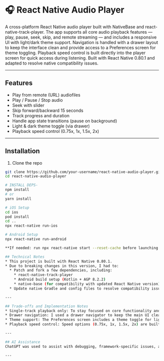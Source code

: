 # 🎧 React Native Audio Player

A cross-platform React Native audio player built with NativeBase and react-native-track-player. The app supports all core audio playback features — play, pause, seek, skip, and remote streaming — and includes a responsive UI with light/dark theme support. Navigation is handled with a drawer layout to keep the interface clean and provide access to a Preferences screen for theme toggling. Playback speed control is built directly into the player screen for quick access during listening. Built with React Native 0.80.1 and adapted to resolve native compatibility issues.

---

## Features

- Play from remote (URL) audiofiles
- Play / Pause / Stop audio
- Seek with slider
- Skip forward/backward 15 seconds
- Track progress and duration
- Handle app state transitions (pause on background)
- Light & dark theme toggle (via drawer)
- Playback speed control (0.75x, 1x, 1.5x, 2x)

---

## Installation

1. Clone the repo

```bash
git clone https://github.com/your-username/react-native-audio-player.git
cd react-native-audio-player

# INSTALL DEPS-
npm install
# or
yarn install

# iOS Setup
cd ios
pod install
cd ..
npx react-native run-ios

# Android Setup
npx react-native run-android

**If needed: run npx react-native start --reset-cache before launching.**

## Technical Notes
* This project is built with React Native 0.80.1.
* Due to breaking changes in this version, I had to:
  * Patch and fork a few dependencies, including:
    * react-native-track-player
    * Android build setup (Kotlin + AGP 8.2.2)
    * native-base (for compatibility with updated React Native version)
  * Update native Gradle and config files to resolve compatibility issues.

---

## Trade-offs and Implementation Notes
* Single-track playback only: To stay focused on core functionality and UX, I chose to avoid implementing a full queue system.
* Drawer navigation: I used a drawer navigator to keep the main UI clean and provide an accessible way to navigate to a Preferences screen.
* Theme support: The Preferences screen includes a theme toggle for light and dark mode, implemented using NativeBase’s `useColorMode` hook.
* Playback speed control: Speed options (0.75x, 1x, 1.5x, 2x) are built into the player screen to enhance listening flexibility without clutter.

---

## AI Assistance
ChatGPT was used to assist with debugging, framework-specific issues, and problem-solving during development. All final implementation decisions and code structure were my own.

---

